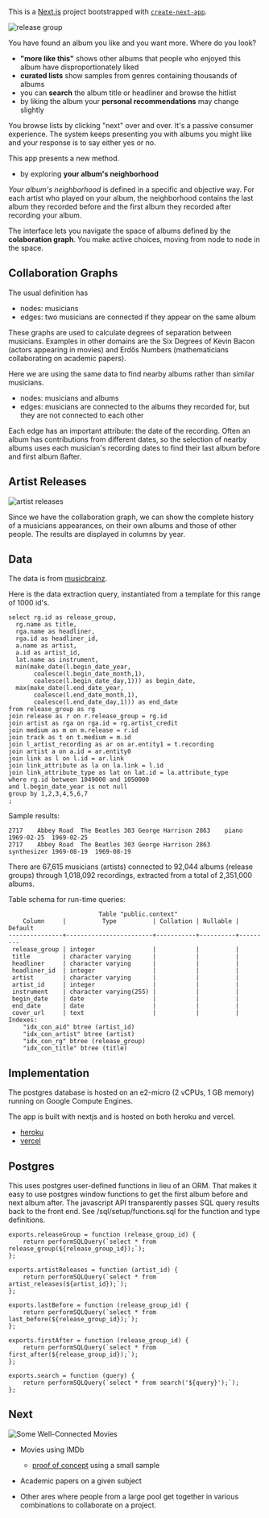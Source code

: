 This is a [Next.js](https://nextjs.org/) project bootstrapped with [`create-next-app`](https://github.com/vercel/next.js/tree/canary/packages/create-next-app).


![release group](public/headliners-and-sidemen-release-group.png)

You have found an album you like and you want more.  Where do you look?

- **"more like this"** shows other albums that people who enjoyed this album have disproportionately liked
- **curated lists** show samples from genres containing thousands of albums
- you can **search** the album title or headliner and browse the hitlist
- by liking the album your **personal recommendations** may change slightly

You browse lists by clicking "next" over and over. It's a passive consumer experience.  The system keeps presenting you with albums you might like and your response is to say either yes or no.

This app presents a new method.

- by exploring **your album's neighborhood**

*Your album's neighborhood* is defined in a specific and objective way.   For each artist who played on your album, the neighborhood contains the last album they recorded before and the first album they recorded after recording your album.  

The interface lets you navigate the space of albums defined by the **colaboration graph**.  You make active choices, moving from node to node in the space.

## Collaboration Graphs

The usual definition has 

- nodes: musicians
- edges: two musicians are connected if they appear on the same album

These graphs are used to calculate degrees of separation between musicians.  Examples in other domains are the
Six Degrees of Kevin Bacon (actors appearing in movies) and Erdős Numbers (mathematicians collaborating on academic papers).


Here we are using the same data to find nearby albums rather than similar musicians.

- nodes: musicians and albums
- edges: musicians are connected to the albums they recorded for, but they are not connected to each other

Each edge has an important attribute:  the date of the recording.  Often an album has contributions from different dates, so the selection of nearby albums uses each musician's recording dates to find their last album before and first album ßafter.



## Artist Releases

![artist releases](public/headliners-and-sidemen-artist-releases.png)

Since we have the collaboration graph, we can show the complete history of a musicians appearances, on their own albums and those of other people.  The results are displayed in columns by year.


## Data

The data is from [musicbrainz](https://musicbrainz.org/doc/MusicBrainz_Database).  

Here is the data extraction query, instantiated from a template for this range of 1000 id's.

```
select rg.id as release_group,
  rg.name as title,
  rga.name as headliner, 
  rga.id as headliner_id,
  a.name as artist,
  a.id as artist_id,
  lat.name as instrument, 
  min(make_date(l.begin_date_year, 
       coalesce(l.begin_date_month,1), 
       coalesce(l.begin_date_day,1))) as begin_date, 
  max(make_date(l.end_date_year, 
       coalesce(l.end_date_month,1), 
       coalesce(l.end_date_day,1))) as end_date
from release_group as rg
join release as r on r.release_group = rg.id
join artist as rga on rga.id = rg.artist_credit
join medium as m on m.release = r.id
join track as t on t.medium = m.id
join l_artist_recording as ar on ar.entity1 = t.recording
join artist a on a.id = ar.entity0
join link as l on l.id = ar.link
join link_attribute as la on la.link = l.id
join link_attribute_type as lat on lat.id = la.attribute_type
where rg.id between 1049000 and 1050000
and l.begin_date_year is not null
group by 1,2,3,4,5,6,7
;
```

Sample results:
```
2717	Abbey Road	The Beatles	303	George Harrison	2863	piano	1969-02-25	1969-02-25
2717	Abbey Road	The Beatles	303	George Harrison	2863	synthesizer	1969-08-19	1969-08-19
```

There are 67,615 musicians (artists) connected to 92,044 albums (release groups) through 1,018,092 recordings, extracted from a total of 2,351,000 albums.

Table schema for run-time queries:
```
                         Table "public.context"
    Column     |          Type          | Collation | Nullable | Default 
---------------+------------------------+-----------+----------+---------
 release_group | integer                |           |          | 
 title         | character varying      |           |          | 
 headliner     | character varying      |           |          | 
 headliner_id  | integer                |           |          | 
 artist        | character varying      |           |          | 
 artist_id     | integer                |           |          | 
 instrument    | character varying(255) |           |          | 
 begin_date    | date                   |           |          | 
 end_date      | date                   |           |          | 
 cover_url     | text                   |           |          | 
Indexes:
    "idx_con_aid" btree (artist_id)
    "idx_con_artist" btree (artist)
    "idx_con_rg" btree (release_group)
    "idx_con_title" btree (title)
```

## Implementation

The postgres database is hosted on an e2-micro (2 vCPUs, 1 GB memory) running on Google Compute Engines.

The app is built with nextjs and is hosted on both heroku and vercel.
- [heroku](https://headliners-and-sidemen.herokuapp.com/)
- [vercel](https://headliners-and-sidemen.vercel.app/)

## Postgres

This uses postgres user-defined functions in lieu of an ORM.  That makes it easy to use postgres window functions to get the first album before and next album after.  The javascript API transparently passes SQL query results back to the front end.  See /sql/setup/functions.sql for the function and type definitions.

```
exports.releaseGroup = function (release_group_id) {
	return performSQLQuery(`select * from release_group(${release_group_id});`);
};

exports.artistReleases = function (artist_id) {
	return performSQLQuery(`select * from artist_releases(${artist_id});`);
};

exports.lastBefore = function (release_group_id) {
	return performSQLQuery(`select * from last_before(${release_group_id});`);
};

exports.firstAfter = function (release_group_id) {
	return performSQLQuery(`select * from first_after(${release_group_id});`);
};

exports.search = function (query) {
	return performSQLQuery(`select * from search('${query}');`);
};
```

## Next

![Some Well-Connected Movies](public/some-well-connected-movies.jpg)

- Movies using IMDb
  - [proof of concept](https://www.johndimm.com/context/3329.html) using a small sample

- Academic papers on a given subject

- Other ares where people from a large pool get together in various combinations to collaborate on a project.